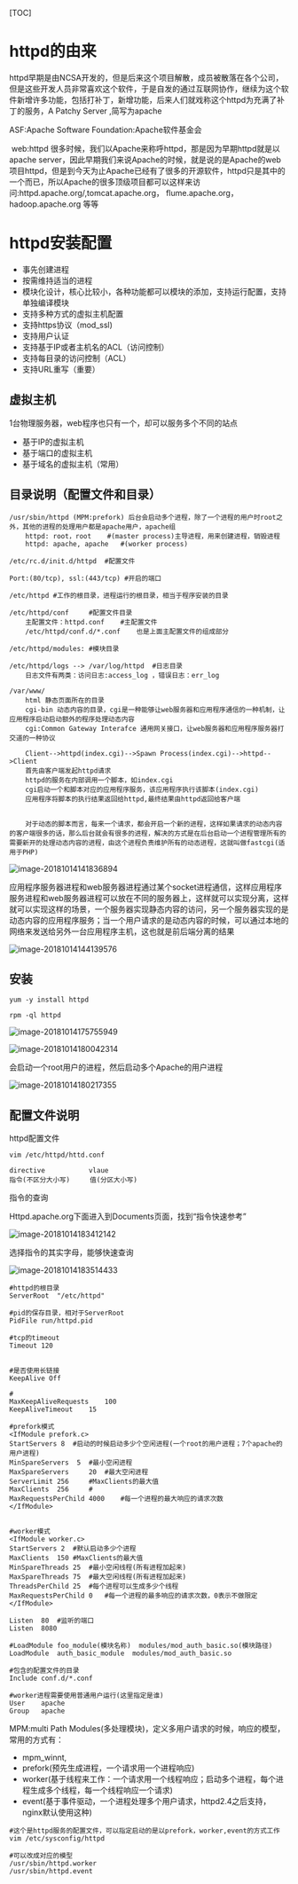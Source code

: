 [TOC]



# httpd的由来



httpd早期是由NCSA开发的，但是后来这个项目解散，成员被散落在各个公司，但是这些开发人员非常喜欢这个软件，于是自发的通过互联网协作，继续为这个软件新增许多功能，包括打补丁，新增功能，后来人们就戏称这个httpd为充满了补丁的服务，A Patchy Server ,简写为apache



ASF:Apache Software Foundation:Apache软件基金会

​	web:httpd 很多时候，我们以Apache来称呼httpd，那是因为早期httpd就是以apache server，因此早期我们来说Apache的时候，就是说的是Apache的web项目httpd，但是到今天为止Apache已经有了很多的开源软件，httpd只是其中的一个而已，所以Apache的很多顶级项目都可以这样来访问:httpd.apache.org/,tomcat.apache.org， flume.apache.org，hadoop.apache.org 等等



# httpd安装配置



* 事先创建进程
* 按需维持适当的进程
* 模块化设计，核心比较小，各种功能都可以模块的添加，支持运行配置，支持单独编译模块
* 支持多种方式的虚拟主机配置
* 支持https协议（mod_ssl)
* 支持用户认证
* 支持基于IP或者主机名的ACL（访问控制）
* 支持每目录的访问控制（ACL）
* 支持URL重写（重要）





## 虚拟主机

1台物理服务器，web程序也只有一个，却可以服务多个不同的站点



* 基于IP的虚拟主机
* 基于端口的虚拟主机
* 基于域名的虚拟主机（常用）



## 目录说明（配置文件和目录）



```
/usr/sbin/httpd (MPM:prefork) 后台会启动多个进程，除了一个进程的用户时root之外，其他的进程的处理用户都是apache用户，apache组
	httpd: root，root	#(master process)主导进程，用来创建进程，销毁进程
	httpd: apache, apache	#(worker process)

/etc/rc.d/init.d/httpd	#配置文件

Port:(80/tcp), ssl:(443/tcp) #开启的端口

/etc/httpd #工作的根目录，进程运行的根目录，相当于程序安装的目录

/etc/httpd/conf 	#配置文件目录
	主配置文件：httpd.conf	#主配置文件
	/etc/httpd/conf.d/*.conf	也是上面主配置文件的组成部分

/etc/httpd/modules: #模块目录

/etc/httpd/logs	--> /var/log/httpd	#日志目录
	日志文件有两类：访问日志:access_log ，错误日志：err_log
	
/var/www/
	html 静态页面所在的目录
	cgi-bin	动态内容的目录，cgi是一种能够让web服务器和应用程序通信的一种机制，让应用程序启动启动额外的程序处理动态内容
	cgi:Common Gateway Interafce 通用网关接口，让web服务器和应用程序服务器打交道的一种协议
	
	Client-->httpd(index.cgi)-->Spawn Process(index.cgi)-->httpd-->Client
	首先由客户端发起httpd请求
	httpd的服务在内部调用一个脚本，如index.cgi
	cgi启动一个和脚本对应的应用程序服务，该应用程序执行该脚本(index.cgi)
	应用程序将脚本的执行结果返回给httpd,最终结果由httpd返回给客户端
	
	
	对于动态的脚本而言，每来一个请求，都会开启一个新的进程，这样如果请求的动态内容的客户端很多的话，那么后台就会有很多的进程，解决的方式是在后台启动一个进程管理所有的需要新开的处理动态内容的进程，由这个进程负责维护所有的动态进程，这就叫做fastcgi(适用于PHP)
```

![image-20181014141836894](/Users/chenyansong/Documents/note/images/http/fastcgi.png)



应用程序服务器进程和web服务器进程通过某个socket进程通信，这样应用程序服务进程和web服务器进程可以放在不同的服务器上，这样就可以实现分离，这样就可以实现这样的场景，一个服务器实现静态内容的访问，另一个服务器实现的是动态内容的应用程序服务；当一个用户请求的是动态内容的时候，可以通过本地的网络来发送给另外一台应用程序主机，这也就是前后端分离的结果



![image-20181014144139576](/Users/chenyansong/Documents/note/images/http/fastcgi2.png)



## 安装

```
yum -y install httpd

rpm -ql httpd
```

![image-20181014175755949](/Users/chenyansong/Documents/note/images/http/httpd.png)



![image-20181014180042314](/Users/chenyansong/Documents/note/images/http/httpd2.png)



会启动一个root用户的进程，然后启动多个Apache的用户进程

![image-20181014180217355](/Users/chenyansong/Documents/note/images/http/httpd3.png)



## 配置文件说明



httpd配置文件

```
vim /etc/httpd/httd.conf

directive			vlaue
指令(不区分大小写)	   值(分区大小写)
```



指令的查询

Httpd.apache.org下面进入到Documents页面，找到“指令快速参考”

![image-20181014183412142](/Users/chenyansong/Documents/note/images/http/httpd-config1.png)

选择指令的其实字母，能够快速查询

![image-20181014183514433](/Users/chenyansong/Documents/note/images/http/httpd-config2.png)



```
#httpd的根目录
ServerRoot	"/etc/httpd"

#pid的保存目录，相对于ServerRoot
PidFile	run/httpd.pid

#tcp的timeout
Timeout 120


#是否使用长链接
KeepAlive Off

#
MaxKeepAliveRequests	100
KeepAliveTimeout	15

#prefork模式
<IfModule prefork.c>
StartServers 8	#启动的时候启动多少个空闲进程(一个root的用户进程；7个apache的用户进程)
MinSpareServers  5	#最小空闲进程
MaxSpareServers		20	#最大空闲进程
ServerLimit	256		#MaxClients的最大值
MaxClients	256		#
MaxRequestsPerChild	4000	#每一个进程的最大响应的请求次数
</IfModule>


#worker模式
<IfModule worker.c>
StartServers 2	#默认启动多少个进程
MaxClients	150	#MaxClients的最大值
MinSpareThreads	25	#最小空闲线程(所有进程加起来)
MaxSpareThreads	75	#最大空闲线程(所有进程加起来)
ThreadsPerChild	25	#每个进程可以生成多少个线程
MaxRequestsPerChild	0	#每一个进程的最多响应的请求次数，0表示不做限定
</IfModule>

Listen	80	#监听的端口
Listen	8080

#LoadModule	foo_module(模块名称)  modules/mod_auth_basic.so(模块路径)
LoadModule	auth_basic_module  modules/mod_auth_basic.so

#包含的配置文件的目录
Include conf.d/*.conf

#worker进程需要使用普通用户运行(这里指定是谁)
User	apache	
Group	apache
```



MPM:multi Path Modules(多处理模块)，定义多用户请求的时候，响应的模型，常用的方式有：

* mpm_winnt, 
* prefork(预先生成进程，一个请求用一个进程响应)
* worker(基于线程来工作：一个请求用一个线程响应；启动多个进程，每个进程生成多个线程，每一个线程响应一个请求)
* event(基于事件驱动，一个进程处理多个用户请求，httpd2.4之后支持，nginx默认使用这种)



```
#这个是httpd服务的配置文件，可以指定启动的是以prefork，worker,event的方式工作
vim /etc/sysconfig/httpd 

#可以改成对应的模型
/usr/sbin/httpd.worker
/usr/sbin/httpd.event
```






